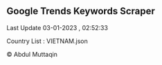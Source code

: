 

## Google Trends Keywords Scraper 
 
Last Update 03-01-2023 , 02:52:33

Country List :
VIETNAM.json



© Abdul Muttaqin 

